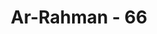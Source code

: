 ---
title: "Ar-Rahman - 66"
no: 66
arabic_no: ٦٦
ayah: فِيْهِمَا عَيْنٰنِ نَضَّاخَتٰنِۚ 
translation: "Di dalam keduanya (surga itu) ada dua buah mata air yang memancar."
tafsir: "Ayat ini mengungkapkan bahwa di dalam surga ada dua mata air yang memancarkan air, berbeda dengan air pada surga yang terdahulu. Maka nikmat Tuhan yang manakah yang didustakan oleh jin dan manusia?"
---